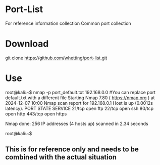 # Port-List
For reference information collection Common port collection
# Download
git clone https://github.com/whetting/port-list.git
# Use
root@kali:~$ nmap -p port_default.txt 192.168.0.0 #You can replace port default.txt with a different file
Starting Nmap 7.80 ( https://nmap.org ) at 2024-12-07 10:00
Nmap scan report for 192.168.0.1
Host is up (0.0012s latency).
PORT     STATE SERVICE
21/tcp   open  ftp
22/tcp   open  ssh
80/tcp   open  http
443/tcp  open  https

Nmap done: 256 IP addresses (4 hosts up) scanned in 2.34 seconds

root@kali:~$ 

## This is for reference only and needs to be combined with the actual situation
